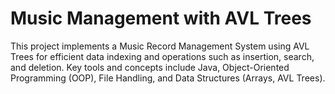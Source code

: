 # Music Management with AVL Trees
  This project implements a Music Record Management System using AVL Trees for efficient data indexing and operations such as insertion, search, and deletion. Key tools and concepts include Java, Object-Oriented Programming (OOP), File Handling, and Data Structures (Arrays, AVL Trees).
